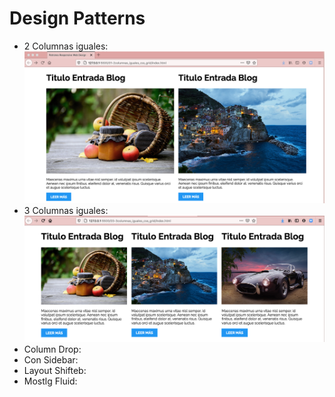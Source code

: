 # Design Patterns

- 2 Columnas iguales:
![](https://github.com/avilesdiana/Design_patterns/blob/main/ss/2Columns.png)
- 3 Columnas iguales:
![](https://github.com/avilesdiana/Design_patterns/blob/main/ss/3Columns.png)
- Column Drop:
- Con Sidebar:
- Layout Shifteb:
- Mostlg Fluid: